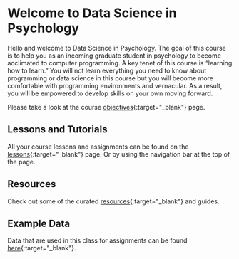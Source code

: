 # Welcome to Data Science in Psychology

Hello and welcome to Data Science in Psychology. The goal of this course is to help you as an incoming graduate student in psychology to become acclimated to computer programming. A key tenet of this course is “learning how to learn.” You will not learn everything you need to know about programming or data science in this course but you will become more comfortable with programming environments and vernacular. As a result, you will be empowered to develop skills on your own moving forward.

Please take a look at the course [objectives](course_objectives.md){:target="_blank"} page.



## Lessons and Tutorials

All your course lessons and assignments can be found on the [lessons](toc.md){:target="_blank"} page. Or by using the navigation bar at the top of the page.


## Resources
Check out some of the curated [resources](resources.md){:target="_blank"} and guides.

## Example Data 

Data that are used in this class for assignments can be found [here](data.md){:target="_blank"}.

